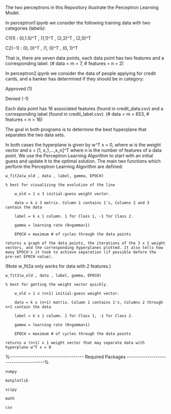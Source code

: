 The two perceptrons in this Repository illustrate the Perceptron Learning Model. 

In perceptron1.ipynb we consider the following training data with two categories (labels):

C1(1) : (0,1.5)^T , (1,1)^T , (2,2)^T , (2,0)^T

C2(−1) : (0, 0)^T , (1, 0)^T , (0, 1)^T

That is, there are seven data points, each data point has two features and a corresponding label.
(# data = m = 7, # features = n = 2)

In perceptron2.ipynb we consider the data of people applying for credit cards, and a banker has determined if they should be in category:

Approved (1)

Denied (-1)

Each data point has 16 associated features (found in credit_data.csv) and a corresponding label (found in credit_label.csv).
(# data = m = 653, # features = n = 16)



The goal in both programs is to determine the best hyperplane that separates the two data sets. 



In both cases the hyperplane is given by w^T x = 0, where w is the weight vector and x = [1, x_1,...,x_n]^T where n is the number of features of a data point.
We use the Perceptron Learning Algorithm to start with an initial guess and update it to the optimal solution. The main two functions which perform the Perceptron Learning Algorithm are defined:

	w_fit2a(w_old , data , label, gamma, EPOCH)

	% best for visualizing the evolution of the line

		w_old = 1 x 3 initial-guess weight vector.
	
		data = k x 3 matrix. Column 1 contains 1's, Columns 2 and 3 contain the data
	
		label = k x 1 column. 1 for Class 1, -1 for Class 2.
	
		gamma = learning rate (0<gamma<1)
	
		EPOCH = maximum # of cycles through the data points
	
	returns a graph of the data points, the iterations of the 3 x 1 weight vectors, and the corresponding hyperplanes plotted. It also tells how many EPOCH's it took to achieve separation (if possible before the pre-set EPOCH value).
(Note w_fit2a only works for data with 2 features.)

	w_fit3(w_old , data , label, gamma, EPOCH)

	% best for getting the weight vector quickly. 

		w_old = 1 x (n+1) initial-guess weight vector.
	
		data = k x (n+1) matrix. Column 1 contains 1's, Columns 2 through n+1 contain the data
	
		label = k x 1 column. 1 for Class 1, -1 for Class 2.
	
		gamma = learning rate (0<gamma<1)
	
		EPOCH = maximum # of cycles through the data points
	
	returns a (n+1) x 1 weight vector that may separate data with hyperplane w^T x = 0
 


%------------------------------------ Required Packages --------------------------------------%

	numpy
	
	matplotlib
	
	scipy
	
	math
	
	csv

